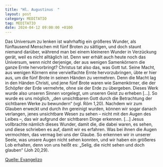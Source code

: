 ```yaml
---
title: "Hl. Augustinus  "
layout: post
category: MEDITATIO
tag: MEDITATIO
date: 2024-04-12 09:00:00 +0100
---
```

Das Universum zu lenken ist wahrhaftig ein größeres Wunder, als fünftausend Menschen mit fünf Broten zu sättigen, und doch staunt niemand darüber, während man bei einem kleineren Wunder in Verzückung gerät, weil es nicht alltäglich ist. Denn wer erhält auch heute noch das Universum, wenn nicht derjenige, der aus wenigen Samenkörnern die ganze Ernte hervorbringt? Christus tat also das, was Gott tut.<!--more--> Seine Macht, aus wenigen Körnern eine vervielfachte Ernte hervorzubringen, übte er hier aus, um die fünf Brote in seinen Händen zu vermehren. Denn die Macht lag in den Händen Christi, und jene fünf Brote waren wie Samenkörner, die der Schöpfer der Erde vermehrte, ohne sie der Erde zu übergeben.
Dieses Werk wurde also unseren Sinnen vorgelegt, um unseren Geist zu erheben […]. So wurde es uns möglich, „den unsichtbaren Gott durch die Betrachtung der sichtbaren Werke zu bewundern“ (vgl. Röm 1,20). Nachdem wir zum Glauben erweckt und durch ihn gereinigt wurden, können wir sogar danach verlangen, jenes unsichtbare Wesen zu sehen – nicht mit den Augen des Leibes –, das wir aufgrund der sichtbaren Dinge erkennen. […] Jesus vollbrachte nämlich dieses Wunder, damit die, die dabei waren, es sehen, und diese schrieben es auf, damit wir es erfahren. Was bei ihnen die Augen vermochten, das vermag bei uns der Glaube. So erkennen wir in unserer Seele, was unsere Augen nicht sehen konnten, und wir haben ein größeres Lob erhalten, denn von uns heißt es: „Selig, die nicht sehen und doch glauben“ (Joh 20,29).


[Quelle: Evangelizo](https://evangeliumtagfuertag.org/DE/gospel)
